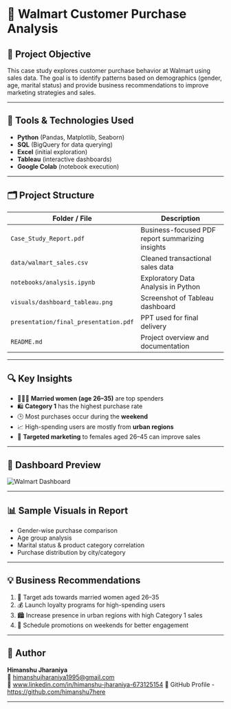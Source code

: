 # 🛒 Walmart Customer Purchase Analysis

## 📌 Project Objective
This case study explores customer purchase behavior at Walmart using sales data. The goal is to identify patterns based on demographics (gender, age, marital status) and provide business recommendations to improve marketing strategies and sales.

---

## 🧰 Tools & Technologies Used

- **Python** (Pandas, Matplotlib, Seaborn)
- **SQL** (BigQuery for data querying)
- **Excel** (initial exploration)
- **Tableau** (interactive dashboards)
- **Google Colab** (notebook execution)

---

## 🗂️ Project Structure

| Folder / File                 | Description                                       |
|------------------------------|---------------------------------------------------|
| `Case_Study_Report.pdf`      | Business-focused PDF report summarizing insights |
| `data/walmart_sales.csv`     | Cleaned transactional sales data                 |
| `notebooks/analysis.ipynb`   | Exploratory Data Analysis in Python              |
| `visuals/dashboard_tableau.png` | Screenshot of Tableau dashboard                |
| `presentation/final_presentation.pdf` | PPT used for final delivery             |
| `README.md`                  | Project overview and documentation               |

---

## 🔍 Key Insights

- 👩‍👦‍👦 **Married women (age 26–35)** are top spenders
- 🛍️ **Category 1** has the highest purchase rate
- 🕒 Most purchases occur during the **weekend**
- 📈 High-spending users are mostly from **urban regions**
- 🧠 **Targeted marketing** to females aged 26–45 can improve sales

---

## 📸 Dashboard Preview

![Walmart Dashboard](visuals/dashboard_tableau.png)

---

## 📊 Sample Visuals in Report

- Gender-wise purchase comparison
- Age group analysis
- Marital status & product category correlation
- Purchase distribution by city/category

---

## 💡 Business Recommendations

1. 🎯 Target ads towards married women aged 26–35
2. 💰 Launch loyalty programs for high-spending users
3. 🏙️ Increase presence in urban regions with high Category 1 sales
4. 📅 Schedule promotions on weekends for better engagement

---

## 👤 Author

**Himanshu Jharaniya**  
📧 himanshujharaniya1995@gmail.com  
🔗 www.linkedin.com/in/himanshu-jharaniya-673125154
📂 GitHub Profile - https://github.com/himanshu7here

---

